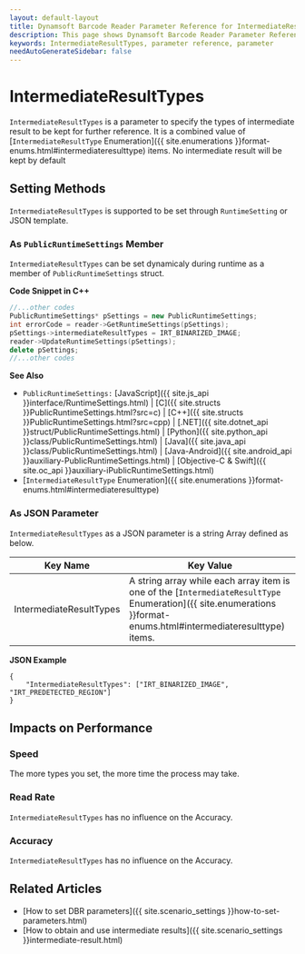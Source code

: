 ```yaml
---
layout: default-layout
title: Dynamsoft Barcode Reader Parameter Reference for IntermediateResultTypes
description: This page shows Dynamsoft Barcode Reader Parameter Reference for IntermediateResultTypes.
keywords: IntermediateResultTypes, parameter reference, parameter
needAutoGenerateSidebar: false
---
```



# IntermediateResultTypes 

`IntermediateResultTypes` is a parameter to specify the types of intermediate result to be kept for further reference. It is a combined value of [`IntermediateResultType` Enumeration]({{ site.enumerations }}format-enums.html#intermediateresulttype) items. No intermediate result will be kept by default
    
## Setting Methods
`IntermediateResultTypes` is supported to be set through `RuntimeSetting` or JSON template.

### As `PublicRuntimeSettings` Member
`IntermediateResultTypes` can be set dynamicaly during runtime as a member of `PublicRuntimeSettings` struct.


**Code Snippet in C++**
```cpp
//...other codes
PublicRuntimeSettings* pSettings = new PublicRuntimeSettings;
int errorCode = reader->GetRuntimeSettings(pSettings);
pSettings->intermediateResultTypes = IRT_BINARIZED_IMAGE;
reader->UpdateRuntimeSettings(pSettings);
delete pSettings;
//...other codes
```



**See Also**      
- `PublicRuntimeSettings:` [JavaScript]({{ site.js_api }}interface/RuntimeSettings.html) \| [C]({{ site.structs }}PublicRuntimeSettings.html?src=c) \| [C++]({{ site.structs }}PublicRuntimeSettings.html?src=cpp) \| [.NET]({{ site.dotnet_api }}struct/PublicRuntimeSettings.html) \| [Python]({{ site.python_api }}class/PublicRuntimeSettings.html) \| [Java]({{ site.java_api }}class/PublicRuntimeSettings.html) \| [Java-Android]({{ site.android_api }}auxiliary-PublicRuntimeSettings.html) \| [Objective-C & Swift]({{ site.oc_api }}auxiliary-iPublicRuntimeSettings.html)
- [`IntermediateResultType` Enumeration]({{ site.enumerations }}format-enums.html#intermediateresulttype)


### As JSON Parameter
`IntermediateResultTypes` as a JSON parameter is a string Array defined as below.   

| Key Name | Key Value |
| -------- | --------- |
| IntermediateResultTypes | A string array while each array item is one of the [`IntermediateResultType` Enumeration]({{ site.enumerations }}format-enums.html#intermediateresulttype) items. |


**JSON Example**   
```
{
    "IntermediateResultTypes": ["IRT_BINARIZED_IMAGE", "IRT_PREDETECTED_REGION"]
}
```


## Impacts on Performance
### Speed
The more types you set, the more time the process may take.

### Read Rate
`IntermediateResultTypes` has no influence on the Accuracy.

### Accuracy
`IntermediateResultTypes` has no influence on the Accuracy.

## Related Articles
- [How to set DBR parameters]({{ site.scenario_settings }}how-to-set-parameters.html)
- [How to obtain and use intermediate results]({{ site.scenario_settings }}intermediate-result.html)